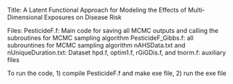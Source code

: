 Title: A Latent Functional Approach for Modeling the Effects of Multi-Dimensional Exposures on Disease Risk

Files: 
  PesticideF.f: Main code for saving all MCMC outputs and calling the subroutines for MCMC sampling algorithm
  PesticideF_Gibbs.f: all subrountines for MCMC sampling algorithm
  nAHSData.txt and nUniqueDuration.txt: Dataset
  hpd.f, optim1.f, rGiGDis.f, and tnorm.f: auxiliary files

To run the code, 1) compile PesticideF.f and make exe file, 2) run the exe file

